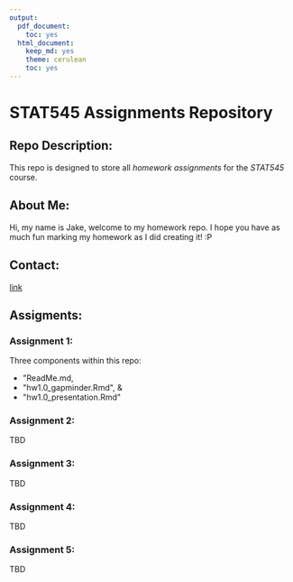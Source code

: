 ```yaml
---
output:
  pdf_document:
    toc: yes
  html_document:
    keep_md: yes
    theme: cerulean
    toc: yes
---
```


# STAT545 Assignments Repository

## Repo Description:
This repo is designed to store all *homework assignments* for the *STAT545* course.

## About Me:
Hi, my name is Jake, welcome to my homework repo. I hope you have as much fun marking my homework as I did creating it! :P

## Contact:
<my GitHub profile>[link](https://github.com/jacobgerlofs)

## Assigments:

### Assignment 1:
Three components within this repo: 
* "ReadMe.md, 
* "hw1.0_gapminder.Rmd", & 
* "hw1.0_presentation.Rmd"

### Assignment 2:
TBD

### Assignment 3:
TBD

### Assignment 4:
TBD

### Assignment 5:
TBD

 